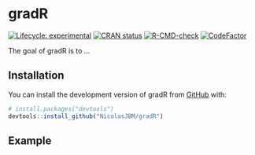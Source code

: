 
<!-- README.md is generated from README.Rmd. Please edit that file -->

# gradR

<!-- badges: start -->

[![Lifecycle:
experimental](https://img.shields.io/badge/lifecycle-experimental-orange.svg)](https://lifecycle.r-lib.org/articles/stages.html#experimental)
[![CRAN
status](https://www.r-pkg.org/badges/version/gradR)](https://CRAN.R-project.org/package=gradR)
[![R-CMD-check](https://github.com/NicolasJBM/gradR/actions/workflows/R-CMD-check.yaml/badge.svg)](https://github.com/NicolasJBM/gradR/actions/workflows/R-CMD-check.yaml)
[![CodeFactor](https://www.codefactor.io/repository/github/NicolasJBM/gradR/badge)](https://www.codefactor.io/repository/github/NicolasJBM/gradR)
<!-- badges: end -->

The goal of gradR is to …

## Installation

You can install the development version of gradR from
[GitHub](https://github.com/) with:

``` r
# install.packages("devtools")
devtools::install_github("NicolasJBM/gradR")
```

## Example
